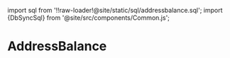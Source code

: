 import sql from '!!raw-loader!@site/static/sql/addressbalance.sql';
import {DbSyncSql} from '@site/src/components/Common.js';

# AddressBalance

<DbSyncSql sql={sql} />
